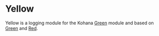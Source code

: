 # Yellow

Yellow is a logging module for the Kohana [Green](https://github.com/Phrax1337/kohana-green) module and based on [Green](https://github.com/Phrax1337/kohana-green) and [Red](https://github.com/Phrax1337/kohana-red).

